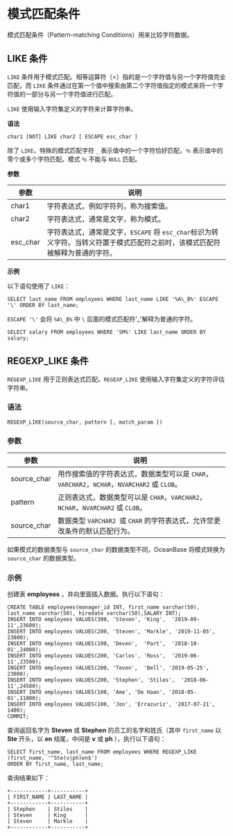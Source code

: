 模式匹配条件 
===========================



模式匹配条件（Pattern-matching Conditions）用来比较字符数据。

LIKE 条件 
-------------------

`LIKE` 条件用于模式匹配。相等运算符（=）指的是一个字符值与另一个字符值完全匹配，而 `LIKE` 条件通过在第一个值中搜索由第二个字符值指定的模式来将一个字符值的一部分与另一个字符值进行匹配。

`LIKE` 使用输入字符集定义的字符来计算字符串。

**语法** 

    char1 [NOT] LIKE char2 [ ESCAPE esc_char ]



除了 `LIKE`，特殊的模式匹配字符 `_` 表示值中的一个字符恰好匹配，`％` 表示值中的零个或多个字符匹配。模式 `％` 不能与 `NULL` 匹配。

**参数** 


|    参数    |                                    说明                                    |
|----------|--------------------------------------------------------------------------|
| char1    | 字符表达式，例如字符列，称为搜索值。                                                       |
| char2    | 字符表达式，通常是文字，称为模式。                                                        |
| esc_char | 字符表达式，通常是文字，`ESCAPE` 将 `esc_char`标识为转义字符。当转义符置于模式匹配符之前时，该模式匹配符被解释为普通的字符。 |



**示例** 

以下语句使用了 `LIKE`：

    SELECT last_name FROM employees WHERE last_name LIKE '%A\_B%' ESCAPE '\' ORDER BY last_name;

`ESCAPE '\'` 会将 `%A\_B%` 中 `\` 后面的模式匹配符'_'解释为普通的字符。

    SELECT salary FROM employees WHERE 'SM%' LIKE last_name ORDER BY salary;



REGEXP_LIKE 条件 
--------------------------

`REGEXP_LIKE` 用于正则表达式匹配。`REGEXP_LIKE` 使用输入字符集定义的字符评估字符串。

### 语法 

    REGEXP_LIKE(source_char, pattern [, match_param ])



### 参数 



|     参数      |                                 说明                                  |
|-------------|---------------------------------------------------------------------|
| source_char | 用作搜索值的字符表达式，数据类型可以是 `CHAR`，`VARCHAR2`，`NCHAR`，`NVARCHAR2` 或 `CLOB`。 |
| pattern     | 正则表达式，数据类型可以是 `CHAR`，`VARCHAR2`，`NCHAR`，`NVARCHAR2` 或 `CLOB`。       |
| source_char | 数据类型 `VARCHAR2 `或 `CHAR` 的字符表达式，允许您更改条件的默认匹配行为。                     |



如果模式的数据类型与 `source_char` 的数据类型不同，OceanBase 将模式转换为 `source_char` 的数据类型。

### 示例 

创建表 **employees** ，并向里面插入数据。执行以下语句：

    CREATE TABLE employees(manager_id INT, first_name varchar(50), last_name varchar(50), hiredate varchar(50),SALARY INT);
    INSERT INTO employees VALUES(300, 'Steven', 'King',  '2019-09-11',23600);     
    INSERT INTO employees VALUES(200, 'Steven', 'Markle', '2019-11-05', 23800);
    INSERT INTO employees VALUES(100, 'Deven',  'Part',  '2018-10-01',24000);     
    INSERT INTO employees VALUES(200, 'Carlos', 'Ross',  '2019-06-11',23500);     
    INSERT INTO employees VALUES(200, 'Teven',  'Bell', '2019-05-25', 23000);
    INSERT INTO employees VALUES(200, 'Stephen', 'Stiles',  '2018-06-11',24500);    
    INSERT INTO employees VALUES(100, 'Ame', 'De Haan', '2018-05-01',11000);      
    INSERT INTO employees VALUES(100, 'Jon', 'Errazuriz', '2017-07-21', 1400);   
    COMMIT;



查询返回名字为 **Steven** 或 **Stephen** 的员工的名字和姓氏（其中 `first_name` 以 **Ste** 开头，以 **en** 结尾，中间是 **v** 或 **ph** ），执行以下语句：

    SELECT first_name, last_name FROM employees WHERE REGEXP_LIKE (first_name, '^Ste(v|ph)en$')
    ORDER BY first_name, last_name;



查询结果如下：

    +------------+-----------+
    | FIRST_NAME | LAST_NAME |
    +------------+-----------+
    | Stephen    | Stiles    |
    | Steven     | King      |
    | Steven     | Markle    |
    +------------+-----------+


